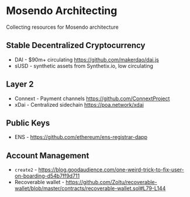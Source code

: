 # Mosendo Architecting
Collecting resources for Mosendo architecture

## Stable Decentralized Cryptocurrency
- DAI - $90m+ circulating https://github.com/makerdao/dai.js
- sUSD - synthetic assets from Synthetix.io, low circulating

## Layer 2
- Connext - Payment channels https://github.com/ConnextProject
- xDai - Centralized sidechain https://poa.network/xdai

## Public Keys
- ENS - https://github.com/ethereum/ens-registrar-dapp

## Account Management
- `create2` - https://blog.goodaudience.com/one-weird-trick-to-fix-user-on-boarding-d54b7ff9d711
- Recoverable wallet - https://github.com/Zoltu/recoverable-wallet/blob/master/contracts/recoverable-wallet.sol#L79-L144
